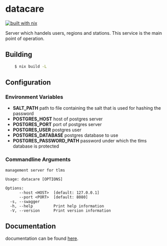 # datacare

[![built with nix](https://builtwithnix.org/badge.svg)](https://builtwithnix.org)

Server which handels users, regions and stations. This service is the main point of operation.

## Building

```bash
    $ nix build -L
```

## Configuration

### Environment Variables

- **SALT_PATH** path to file containing the salt that is used for hashing the password
- **POSTGRES_HOST** host of postgres server
- **POSTGRES_PORT** port of postgres server
- **POSTGRES_USER** postgres user
- **POSTGRES_DATABASE** postgres database to use
- **POSTGRES_PASSWORD_PATH** password under which the tlms database is protected

### Commandline Arguments

```
management server for tlms

Usage: datacare [OPTIONS]

Options:
      --host <HOST>  [default: 127.0.0.1]
      --port <PORT>  [default: 8080]
  -s, --swagger
  -h, --help         Print help information
  -V, --version      Print version information
```

## Documentation 

documentation can be found [here](https://docs.dvb.solutions/chapter_2_2_user_api.html).
